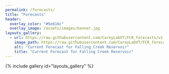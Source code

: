 ```yaml
---
permalink: /forecasts/
title: "Forecasts"
header:
  overlay_color: "#5e616c"
  overlay_image: /assets/images/banner.jpg
layouts_gallery:
  - url: https://raw.githubusercontent.com/CareyLabVT/FCR_forecasts/v1.beta2/Current_forecast.png
    image_path: https://raw.githubusercontent.com/CareyLabVT/FCR_forecasts/v1.beta2/Current_forecast.png
    alt: "Current Forecast for Falling Creek Reservoir"
    title: "Current Forecast for Falling Creek Reservoir"
---
```

{% include gallery id="layouts_gallery" %}
